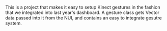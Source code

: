 This is a project that makes it easy to setup Kinect gestures in the fashion that we integrated into last year's dashboard.
A gesture class gets Vector data passed into it from the NUI, and contains an easy to integrate gesutre system.